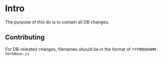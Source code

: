 # Intro

The purpose of this dir is to contain all DB changes.

## Contributing

For DB-releated changes, filenames should be in the format of `YYYMMDDHHMM-VerbNoun.js`
